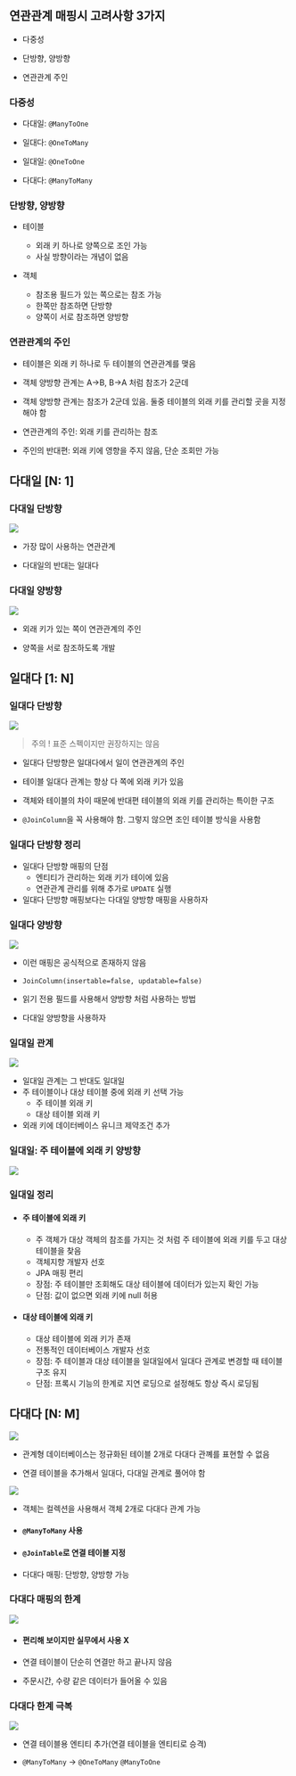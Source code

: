 ## 연관관계 매핑시 고려사항 3가지

* 다중성

* 단방향, 양방향

* 연관관계 주인

### 다중성

* 다대일: `@ManyToOne`

* 일대다: `@OneToMany`

* 일대일: `@OneToOne`

* 다대다: `@ManyToMany`

### 단방향, 양방향

* 테이블
  * 외래 키 하나로 양쪽으로 조인 가능
  * 사실 방향이라는 개념이 없음

* 객체
  * 참조용 필드가 있는 쪽으로는 참조 가능
  * 한쪽만 참조하면 단방향
  * 양쪽이 서로 참조하면 양방향

### 연관관계의 주인

* 테이블은 외래 키 하나로 두 테이블의 연관관계를 맺음

* 객체 양방향 관계는 A->B, B->A 처럼 참조가 2군데

* 객체 양방향 관계는 참조가 2군데 있음. 둘중 테이블의 외래 키를 관리할 곳을 지정해야 함

* 연관관계의 주인: 외래 키를 관리하는 참조

* 주인의 반대편: 외래 키에 영향을 주지 않음, 단순 조회만 가능

## 다대일 [N: 1]

### 다대일 단방향

![](./VarioutMapping/1.png)

* 가장 많이 사용하는 연관관계

* 다대일의 반대는 일대다


### 다대일 양방향

![](./VarioutMapping/2.png)

* 외래 키가 있는 쪽이 연관관계의 주인

* 양쪽을 서로 참조하도록 개발


## 일대다 [1: N]

### 일대다 단방향

![](./VarioutMapping/3.png)

> 주의 !
> 표준 스펙이지만 권장하지는 않음

* 일대다 단방향은 일대다에서 일이 연관관계의 주인

* 테이블 일대다 관계는 항상 다 쪽에 외래 키가 있음

* 객체와 테이블의 차이 때문에 반대편 테이블의 외래 키를 관리하는 특이한 구조

* `@JoinColumn`을 꼭 사용해야 함. 그렇지 않으면 조인 테이블 방식을 사용함

### 일대다 단방향 정리

* 일대다 단방향 매핑의 단점
  * 엔티티가 관리하는 외래 키가 테이에 있음
  * 연관관계 관리를 위해 추가로 `UPDATE` 실행
* 일대다 단방향 매핑보다는 다대일 양방향 매핑을 사용하자


### 일대다 양방향

![](./VarioutMapping/4.png)

* 이런 매핑은 공식적으로 존재하지 않음

* `JoinColumn(insertable=false, updatable=false)`

* 읽기 전용 필드를 사용해서 양방향 처럼 사용하는 방법

* 다대일 양방향을 사용하자

### 일대일 관계

![](./VarioutMapping/5.png)

* 일대일 관계는 그 반대도 일대일
* 주 테이블이나 대상 테이블 중에 외래 키 선택 가능
  * 주 테이블 외래 키
  * 대상 테이블 외래 키
* 외래 키에 데이터베이스 유니크 제약조건 추가

### 일대일: 주 테이블에 외래 키 양방향

![](./VarioutMapping/6.png)

### 일대일 정리

* #### 주 테이블에 외래 키
  * 주 객체가 대상 객체의 참조를 가지는 것 처럼
    주 테이블에 외래 키를 두고 대상 테이블을 찾음
  * 객체지향 개발자 선호
  * JPA 매핑 편리
  * 장점: 주 테이블만 조회해도 대상 테이블에 데이터가 있는지 확인 가능
  * 단점: 값이 없으면 외래 키에 null 허용

* #### 대상 테이블에 외래 키
  * 대상 테이블에 외래 키가 존재
  * 전통적인 데이터베이스 개발자 선호
  * 장점: 주 테이블과 대상 테이블을 일대일에서 일대다 관계로 변경할 때 테이블 구조 유지
  * 단점: 프록시 기능의 한계로 지연 로딩으로 설정해도 항상 즉시 로딩됨

## 다대다 [N: M]

![](./VarioutMapping/7.png)

* 관계형 데이터베이스는 정규화된 테이블 2개로 다대다 관꼐를 표현할 수 없음

* 연결 테이블을 추가해서 일대다, 다대일 관계로 풀어야 함

![](./VarioutMapping/8.png)

* 객체는 컬렉션을 사용해서 객체 2개로 다대다 관계 가능

* #### `@ManyToMany` 사용

* #### `@JoinTable`로 연결 테이블 지정

* 다대다 매핑: 단방향, 양방향 가능

### 다대다 매핑의 한계

![](./VarioutMapping/11.png)

* #### 편리해 보이지만 실무에서 사용 X

* 연결 테이블이 단순히 연결만 하고 끝나지 않음 

* 주문시간, 수량 같은 데이터가 들어올 수 있음

### 다대다 한계 극복

![](./VarioutMapping/10.png)

* 연결 테이블용 엔티티 추가(연결 테이블을 엔티티로 승격)

* `@ManyToMany` -> `@OneToMany` `@ManyToOne`


